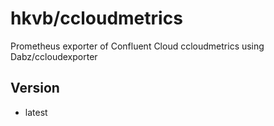 # hkvb/ccloudmetrics

Prometheus exporter of Confluent Cloud ccloudmetrics using Dabz/ccloudexporter

## Version

* latest
